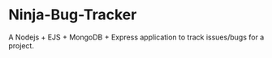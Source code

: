 # Ninja-Bug-Tracker

A Nodejs + EJS + MongoDB + Express application to track issues/bugs for a project.

